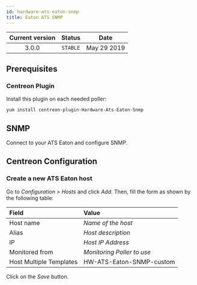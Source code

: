 ```yaml
---
id: hardware-ats-eaton-snmp
title: Eaton ATS SNMP
---
```


| Current version | Status | Date |
| :-: | :-: | :-: |
| 3.0.0 | `STABLE` | May 29 2019 |

## Prerequisites

### Centreon Plugin

Install this plugin on each needed poller:

``` shell
yum install centreon-plugin-Hardware-Ats-Eaton-Snmp
```

## SNMP

Connect to your ATS Eaton and configure SNMP.

## Centreon Configuration

### Create a new ATS Eaton host

Go to *Configuration \> Hosts* and click *Add*. Then, fill the form as shown by
the following table:

| Field                   | Value                      |
| :---------------------- | :------------------------- |
| Host name               | *Name of the host*         |
| Alias                   | *Host description*         |
| IP                      | *Host IP Address*          |
| Monitored from          | *Monitoring Poller to use* |
| Host Multiple Templates | HW-ATS-Eaton-SNMP-custom   |

Click on the *Save* button.

